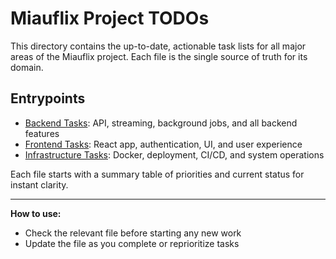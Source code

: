 # Miauflix Project TODOs

This directory contains the up-to-date, actionable task lists for all major areas of the Miauflix project. Each file is the single source of truth for its domain.

## Entrypoints

- [Backend Tasks](./backend-todos.md): API, streaming, background jobs, and all backend features
- [Frontend Tasks](./frontend-todos.md): React app, authentication, UI, and user experience
- [Infrastructure Tasks](./infra-todos.md): Docker, deployment, CI/CD, and system operations

Each file starts with a summary table of priorities and current status for instant clarity.

---

**How to use:**

- Check the relevant file before starting any new work
- Update the file as you complete or reprioritize tasks
